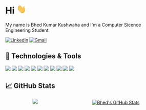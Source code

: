 # Hi <img src="wave.gif" width="30px">
My name is Bhed Kumar Kushwaha and I'm a Computer Sicence Engineering Student.

[![Linkedin](https://img.shields.io/badge/linkedin-%230077B5.svg?&style=for-the-badge&logo=linkedin&logoColor=white)](https://www.linkedin.com/in/bhed01/) [![Gmail](https://img.shields.io/badge/gmail-D14836?&style=for-the-badge&logo=gmail&logoColor=white)](mailto:kushwaha.ved@gmail.com)


## 🔧 Technologies & Tools
![](https://img.shields.io/badge/python%20-%2314354C.svg?&style=for-the-badge&logo=python&logoColor=white)
![](https://img.shields.io/badge/html5%20-%23E34F26.svg?&style=for-the-badge&logo=html5&logoColor=white)
![](https://img.shields.io/badge/django%20-%23092E20.svg?&style=for-the-badge&logo=django&logoColor=white)
![](https://img.shields.io/badge/css3%20-%231572B6.svg?&style=for-the-badge&logo=css3&logoColor=white)
![](https://img.shields.io/badge/javascript%20-%23323330.svg?&style=for-the-badge&logo=javascript&logoColor=%23F7DF1E)
![](https://img.shields.io/badge/c++%20-%2300599C.svg?&style=for-the-badge&logo=c%2B%2B&logoColor=white)
![](https://img.shields.io/badge/shell_script%20-%23121011.svg?&style=for-the-badge&logo=gnu-bash&logoColor=white)
![](https://img.shields.io/badge/c%20-%2300599C.svg?&style=for-the-badge&logo=c&logoColor=white)
![](https://img.shields.io/badge/bootstrap%20-%23563D7C.svg?&style=for-the-badge&logo=bootstrap&logoColor=white)
![](https://img.shields.io/badge/sqlite-%2307405e.svg?&style=for-the-badge&logo=sqlite&logoColor=white)
![](https://img.shields.io/badge/node.js%20-%2343853D.svg?&style=for-the-badge&logo=node.js&logoColor=white)

## &#x1f4c8; GitHub Stats

<div style="display:flex; flex-wrap:wrap;align-items:center;justify-content:space-around">
  <a href="https://github.com/bhed01/bhed01" style="margin-bottom:0.5rem;">
    <img align="center" src="https://github-readme-stats.vercel.app/api/top-langs/?username=bhed01&layout=compact&langs_count=8" />
  </a>
  <a href="https://github.com/bhed01/bhed01">
    <img align="center" src="https://github-readme-stats.vercel.app/api?username=bhed01&show_icons=true&line_height=27&count_private=true" alt="Bhed's GitHub Stats" />
  </a>
</div> 
